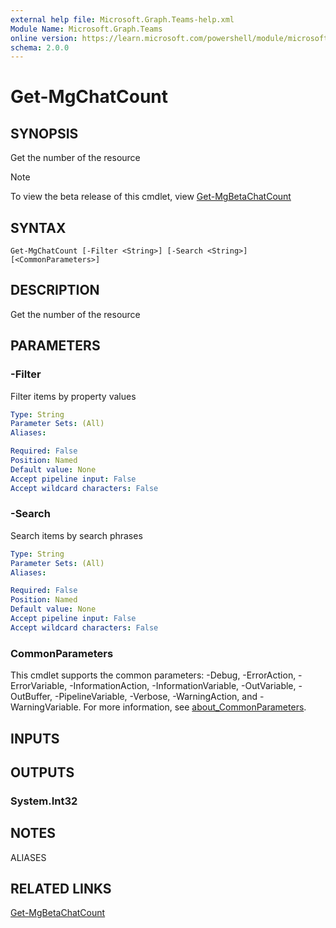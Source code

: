 ```yaml
---
external help file: Microsoft.Graph.Teams-help.xml
Module Name: Microsoft.Graph.Teams
online version: https://learn.microsoft.com/powershell/module/microsoft.graph.teams/get-mgchatcount
schema: 2.0.0
---
```


# Get-MgChatCount

## SYNOPSIS
Get the number of the resource

> [!NOTE]
> To view the beta release of this cmdlet, view [Get-MgBetaChatCount](/powershell/module/Microsoft.Graph.Beta.Applications/Get-MgBetaChatCount?view=graph-powershell-beta)

## SYNTAX

```
Get-MgChatCount [-Filter <String>] [-Search <String>] [<CommonParameters>]
```

## DESCRIPTION
Get the number of the resource

## PARAMETERS

### -Filter
Filter items by property values

```yaml
Type: String
Parameter Sets: (All)
Aliases:

Required: False
Position: Named
Default value: None
Accept pipeline input: False
Accept wildcard characters: False
```

### -Search
Search items by search phrases

```yaml
Type: String
Parameter Sets: (All)
Aliases:

Required: False
Position: Named
Default value: None
Accept pipeline input: False
Accept wildcard characters: False
```

### CommonParameters
This cmdlet supports the common parameters: -Debug, -ErrorAction, -ErrorVariable, -InformationAction, -InformationVariable, -OutVariable, -OutBuffer, -PipelineVariable, -Verbose, -WarningAction, and -WarningVariable. For more information, see [about_CommonParameters](http://go.microsoft.com/fwlink/?LinkID=113216).

## INPUTS

## OUTPUTS

### System.Int32
## NOTES

ALIASES

## RELATED LINKS
[Get-MgBetaChatCount](/powershell/module/Microsoft.Graph.Beta.Applications/Get-MgBetaChatCount?view=graph-powershell-beta)

